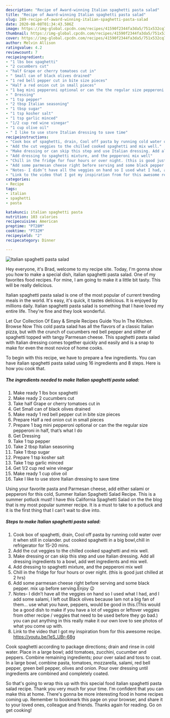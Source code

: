 ```yaml
---
description: "Recipe of Award-winning Italian spaghetti pasta salad"
title: "Recipe of Award-winning Italian spaghetti pasta salad"
slug: 289-recipe-of-award-winning-italian-spaghetti-pasta-salad
date: 2020-08-08T01:34:43.506Z
image: https://img-global.cpcdn.com/recipes/41590f2344fa3da5/751x532cq70/italian-spaghetti-pasta-salad-recipe-main-photo.jpg
thumbnail: https://img-global.cpcdn.com/recipes/41590f2344fa3da5/751x532cq70/italian-spaghetti-pasta-salad-recipe-main-photo.jpg
cover: https://img-global.cpcdn.com/recipes/41590f2344fa3da5/751x532cq70/italian-spaghetti-pasta-salad-recipe-main-photo.jpg
author: Melvin Allison
ratingvalue: 4.2
reviewcount: 7
recipeingredient:
- "1 lbs box spaghetti"
- "2 cucumbers cut"
- "half Grape or cherry tomatoes cut in"
- " Small can of black olives drained"
- "1 red bell pepper cut in bite size pieces"
- "Half a red onion cut in small pieces"
- "1 bag mini pepperoni optional or can the the regular size pepperoni in half thats what I do"
- " Dressing"
- "1 tsp pepper"
- "2 tbsp Italian seasoning"
- "1 tbsp sugar"
- "1 tsp kosher salt"
- "1 tsp garlic minced"
- "1/2 cup red wine vinegar"
- "1 cup olive oil"
- " I like to use store Italian dressing to save time"
recipeinstructions:
- "Cook box of spaghetti, drain, Cool off pasta by running cold water over it when still in colander. put cooked spaghetti in a big bowl,chill in refrigerator for 15-20 mins."
- "Add the cut veggies to the chilled cooked spaghetti and mix well."
- "Make dressing or can skip this step and use Italian dressing. Add all dressing ingredients to a bowl, add wet ingredients and mix well."
- "Add dressing to spaghetti mixture, and the pepperoni mix well"
- "Chill in the fridge for four hours or over night. (this is good just chilled at 2 hrs)"
- "Add some parmesan cheese right before serving and some black pepper. mix up before serving.Enjoy 😉"
- "Notes- I didn’t have all the veggies on hand so I used what I had, and I add some salami, I left out Black olives because Iam not a big fan of them... use what you have, peppers, would be good in this.(This would be a good dish to make if you have a lot of veggies or leftover veggies from other recipe / veggies that need to be used before they go bad.) you can put anything in this really make it our own love to see photos of what you come up with."
- "Link to the video that I got my inspiration from for this awesome recipe. https://youtu.be/1eS_UBr-68g"
categories:
- Recipe
tags:
- italian
- spaghetti
- pasta

katakunci: italian spaghetti pasta 
nutrition: 103 calories
recipecuisine: American
preptime: "PT28M"
cooktime: "PT32M"
recipeyield: "2"
recipecategory: Dinner

---
```



![Italian spaghetti pasta salad](https://img-global.cpcdn.com/recipes/41590f2344fa3da5/751x532cq70/italian-spaghetti-pasta-salad-recipe-main-photo.jpg)

Hey everyone, it's Brad, welcome to my recipe site. Today, I'm gonna show you how to make a special dish, italian spaghetti pasta salad. One of my favorites food recipes. For mine, I am going to make it a little bit tasty. This will be really delicious.

Italian spaghetti pasta salad is one of the most popular of current trending meals in the world. It's easy, it's quick, it tastes delicious. It is enjoyed by millions daily. Italian spaghetti pasta salad is something that I have loved my entire life. They're fine and they look wonderful.

Let Our Collection Of Easy &amp; Simple Recipes Guide You In The Kitchen. Browse Now This cold pasta salad has all the flavors of a classic Italian pizza, but with the crunch of cucumbers red bell pepper and slither of spaghetti topped with tangy Parmesan cheese. This spaghetti pasta salad with Italian dressing comes together quickly and easily and is a snap to make for even the most novice of home cooks.


To begin with this recipe, we have to prepare a few ingredients. You can have italian spaghetti pasta salad using 16 ingredients and 8 steps. Here is how you cook that.

<!--inarticleads1-->

##### The ingredients needed to make Italian spaghetti pasta salad:

1. Make ready 1 lbs box spaghetti
1. Make ready 2 cucumbers cut
1. Take half Grape or cherry tomatoes cut in
1. Get  Small can of black olives drained
1. Make ready 1 red bell pepper cut in bite size pieces
1. Prepare Half a red onion cut in small pieces
1. Prepare 1 bag mini pepperoni optional or can the the regular size pepperoni in half, that’s what I do
1. Get  Dressing
1. Take 1 tsp pepper
1. Take 2 tbsp Italian seasoning
1. Take 1 tbsp sugar
1. Prepare 1 tsp kosher salt
1. Take 1 tsp garlic minced
1. Get 1/2 cup red wine vinegar
1. Make ready 1 cup olive oil
1. Take  I like to use store Italian dressing to save time


Using your favorite pasta and Parmesan cheese, add either salami or pepperoni for this cold, Summer Italian Spaghetti Salad Recipe. This is a summer potluck must! I have this California Spaghetti Salad on the the blog that is my most popular summer recipe. It is a must to take to a potluck and it is the first thing that I can&#39;t wait to dive into. 

<!--inarticleads2-->

##### Steps to make Italian spaghetti pasta salad:

1. Cook box of spaghetti, drain, Cool off pasta by running cold water over it when still in colander. put cooked spaghetti in a big bowl,chill in refrigerator for 15-20 mins.
1. Add the cut veggies to the chilled cooked spaghetti and mix well.
1. Make dressing or can skip this step and use Italian dressing. Add all dressing ingredients to a bowl, add wet ingredients and mix well.
1. Add dressing to spaghetti mixture, and the pepperoni mix well
1. Chill in the fridge for four hours or over night. (this is good just chilled at 2 hrs)
1. Add some parmesan cheese right before serving and some black pepper. mix up before serving.Enjoy 😉
1. Notes- I didn’t have all the veggies on hand so I used what I had, and I add some salami, I left out Black olives because Iam not a big fan of them... use what you have, peppers, would be good in this.(This would be a good dish to make if you have a lot of veggies or leftover veggies from other recipe / veggies that need to be used before they go bad.) you can put anything in this really make it our own love to see photos of what you come up with.
1. Link to the video that I got my inspiration from for this awesome recipe. https://youtu.be/1eS_UBr-68g


Cook spaghetti according to package directions; drain and rinse in cold water. Place in a large bowl; add tomatoes, zucchini, cucumber and peppers. Combine remaining ingredients; pour over salad and toss to coat. In a large bowl, combine pasta, tomatoes, mozzarella, salami, red bell pepper, green bell pepper, olives and onion. Pour over dressing until ingredients are combined and completely coated. 

So that's going to wrap this up with this special food italian spaghetti pasta salad recipe. Thank you very much for your time. I'm confident that you can make this at home. There's gonna be more interesting food in home recipes coming up. Remember to bookmark this page on your browser, and share it to your loved ones, colleague and friends. Thanks again for reading. Go on get cooking!

